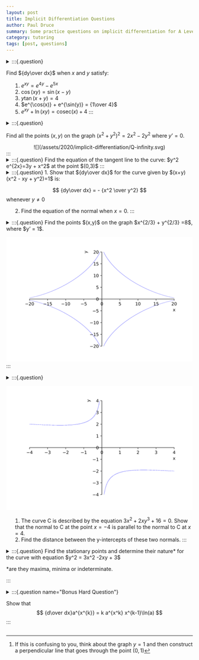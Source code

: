 ```yaml
---
layout: post
title: Implicit Differentiation Questions
author: Paul Druce
summary: Some practice questions on implicit differentiation for A Level students.
category: tutoring
tags: [post, questions]
---
```


<details>
<summary>
:::{.question}

Find ${dy\over dx}$ when $x$ and $y$ satisfy:

1. $e^{xy} = e^{4y} - e^{5x}$
2. $\cos(xy)=\sin(x-y)$
3. $y\tan(x+y) = 4$
4. $e^{\cos(x)} + e^{\sin(y)} = {1\over 4}$
5. $e^{xy} + \ln(xy) = \text{cosec}(x) + 4$
:::
</summary>
<u>Solutions</u>
We apply the derivative operator ${d\over dx}$ to each equation and rearrange to get ${dy\over dx} = \dots$. The step-by-step solutions for 1. is provided, and the final solutions to the others only being provided.

1. The left-hand side is equal to
  $${d\over dx}e^{xy} = e^{xy}\cdot {d\over dx}(xy) = e^{xy}(y+ x{dy\over dx}) = ye^{xy} + xe^{xy} {dy\over dx}.$$
  And the right-hand side is equal to
  $${d \over dx}(e^{4y} - e^{5x}) = e^{4y}{d\over dx}(4y) - e^{5x}{d\over dx}(5x) = 4e^{4y}{dy\over dx} - 5e^{5x}.$$
  So we have that:
  $$  
  ye^{xy} + xe^{xy}{dy\over dx} = 4e^{4y}{dy\over dx} - 5e^{5x}
  $$
  which rearranges to:
  $$
  xe^{xy}{dy\over dx} - 4e^{4y}{dy\over dx} = -ye^{xy} -5 e^{5x}.
  $$
  So we have that
  $$
  (xe^{xy} - 4e^{4y}) {dy\over dx} = -ye^{xy} - 5e^{5x}
  $$
  and finally so:
  $$
  {dy\over dx} = \frac{-ye^{xy} - 5e^{5x}}{xe^{xy} - 4e^{4y}} = \frac{ye^{xy} + 5e^{5x}}{ 4e^{4y}- xe^{xy}}
  $$
<br/>

2. $$ {dy\over dx} = \frac{\cos(x-y) + y\sin(xy)}{\cos(x-y) - x\sin(xy)} $$
3. $$ {dy\over dx} =\frac{-y\sec^2(x+y)}{\tan(x+y) +y\sec^2(x+y)} $$
4. $${dy\over dx} = \frac{\sin(x)e^{\cos(x)}}{\cos(y)e^{\sin(y)}}$$
5. $${dy\over dx} = -1 - \frac{xy \text{cosec}(x)\cot(x)}{xye^{xy} + 1}$$
</details>

<details>
<summary>
:::{.question}

Find all the points $(x,y)$ on the graph $(x^2+y^2)^2 = 2x^2 - 2y^2$ where $y’ = 0$.
<center>
![](/assets/2020/implicit-differentiation/Q-infinity.svg)
</center>
:::
</summary>
 - Step 1: Find an expression for ${dy\over dx}$ by taking the $x$ derivative of the equation:
  $$\begin{align}
  {d\over dx} (x^2+y^2)^2 &= {d\over dx}(2x^2- 2y^2) \\
  2(x^2 + y^2) {d\over dx}(x^2+y^2)&=4x - 4y {dy\over dx} \\
  2(x^2 + y^2)(2x +2y{dy\over dx})&=4x - 4y {dy\over dx} \\
  4y(x^2 + y^2){dy\over dx}+ 4y{dy\over dx}&=4x-4x(x^2 + y^2)\\
  {dy\over dx}&= {x(1-(x^2 + y^2))\over y(1+(x^2 + y^2))}
  \end{align}$$

  - Step 2: Solve ${dy\over dx}=0$. This can occur when $x = 0$ and $y\neq 0$, so let's investigate possible solutions of this type. Substituting this into the equation for the curve, we have that $y^4 = -2y^2$, which if $y\neq 0$, leaves $y^2 =-2$, which has no real solutions. So we are left with the requirement that $1-(x^2 + y^2)=0$. So we have that the equation of the curve becomes $1 = 2x^2 - 2y^2$. We can eliminate either $x$ or $y$ using the equation $1 = x^2 + y^2$ - I will choose to eliminate $x^2$. Then we have that $x^2 = 1-y^2$. So
    $$1=2x^2 -2y^2 = 2(1-y^2)-2y^2 = 2-4y^2.$$
    So we have that $4y^2 = 1$, which gives us solutions of $y = \pm {1\over 2}$. Thus we have that
    $$x^2 = 1-(\pm {1\over 2})^2 = 1-{1\over 4} = {3\over 4}.$$
    Giving $x = \pm {\sqrt{3}\over 2}$.
    So the final solutions are:
    $$(x,y) = ({\sqrt{3}\over 2},{1\over 2}), \ (-{\sqrt{3}\over 2},{1\over 2}),\ ({\sqrt{3}\over 2},-{1\over 2}),\ (-{\sqrt{3}\over 2},-{1\over 2})  $$
</details>


<details>
<summary>
:::{.question}
Find the equation of the tangent line to the curve: $y^2 e^{2x}=3y + x^2$ at the point $(0,3)$
:::
</summary>
 - Step 1: Find an expression for ${dy\over dx}$ in terms of $x$ and $y$. We do this by taking the $x$-derivative of the equation of the curve:
  $$
  \begin{align}
  {d\over dx}(y^2 e^{2x}) &= {d\over dx}(3y + x^2)\\
    2y{dy\over dx}e^{2x} + 2y^2e^{2x}&=3{dy\over dx} + 2x.
  \end{align}
  $$
  After rearranging we have that
  $$
    \begin{align}
      (2ye^{2x} - 3){dy\over dx} &= 2x - 2y^2 e^{2x}\\
      {dy\over dx}&= \frac{2x - 2y^2 e^{2x}}{(2ye^{2x} - 3)}.
    \end{align}
  $$
  Thus we have that ${dy\over dx}$ at the point $(x,y) = (0,3)$ is equal to ${dy\over dx} = -{18\over 3} = -6$. So the tangent line would have equation $y = -6x + c$, and intersects the original curve at the point $(0,3)$, thus $3 = -6\cdot 0 + c \implies c = 3$. Thus the tangent line has equation $y = -6x +3$.
</details>

<details>
<summary>
:::{.question}
1. Show that ${dy\over dx}$ for the curve given by $(x+y)(x^2 - xy + y^2)=1$ is:

$$
{dy\over dx} = - {x^2 \over y^2}
$$
whenever $y\neq 0$

2. Find the equation of the normal when $x=0$.
:::
</summary>
1.  To simplify the calculation we expand the brackets to get that
  $$ \begin{align}
    (x+y)(x^2-xy+y^2) &= x^3 - x^2y + xy^2 + yx^2 - xy^2 + y^3 \\
    &= x^3 + y^2.
  \end{align}
  $$
  So the equation is just $x^3 + y^3 = 1$, we then take the $x$ derivative to give:
  $$
{d\over dx}(x^3 + y^3) = 3x^2 + 3y^2 {dy\over dx} = 0,
  $$
  which rearranges to the answer.

2. At $x=0$, we have that $y^3 = 1$, which has real solution $y=1$, so the tangent line at $(x,y)=(0,1)$ is given by $y = 0\cdot x + c$ as ${dy\over dx} = -\frac{0}{1} = 0$ at $(x,y)=(0,1)$. Thus the tangent line is a constant line $y = 1$. The normal equation[^normal] is therefore just $x=0$.

[^normal]: If this is confusing to you, think about the graph $y=1$ and then construct a perpendicular line that goes through the point $(0,1)$

</details>


<details>
<summary>
:::{.question}
Find the points $(x,y)$ on the graph $x^{2/3} + y^{2/3} =8$, where $y’ = 1$.

![](/assets/2020/implicit-differentiation/Q-diamond.svg)
:::
</summary>
Taking the $x$ derivative of the equation we have that:
$$ {2\over 3}x^{-1/3} + {2\over 3}y^{-1 /3}{dy\over dx} = 0.
$$
Which rearranges to:
$$
{dy\over dx} = - {x^{-1/3}\over y^{-1/3}} = - \frac{y^{1/3}}{x^{1/3}}.
$$
This equals $1$, when $y^{1 /3} = - x^{1/3}$, and by cubing this equation we have that $y = - x$. So we need to simultaneously satisfy the equations $x^{2/3} + y^{2/3} =8$ and $y = -x$. Notice that $(-x)^{2/3} = ((-x)^{1/3})^2 = ((-1)^{1/3}x^{1/3})^2$, assuming we are only interested in the real^[There are also complex numbers which are the cube root of -1, but we will ignore those] solutions to this equation we have that $(-1)^2 x^{2/3}=x^{2/3}$. So we have that $2x^{2/3} = 8$, thus $x^2= 4^{3} = 64$ and thus $x=\pm 8$. So the points of the graph are $(x,y) = (8,-8),\ (-8,8)$.  
</details>


<details>
<summary>
:::{.question}

![](/assets/2020/implicit-differentiation/Q-3x2-2xy3.svg)

1. The curve C is described by the equation $3x^2 + 2xy^3 + 16 = 0$. Show that the normal to C at the point $x=-4$ is parallel to the normal to C at $x=4$.
2. Find the distance between the y-intercepts of these two normals.
:::
</summary>

1.  When $x=+ 4$ the equation simplifies to $y^3= -8$, with   $y=-2$ its solution. And when $x=-4$, we have that $y^3 = 8$ and thus $y=2$.

    The normal line to these points are then found by first finding the tangent line. To do this we need an expression for the gradient, $dy \over dx$, which we get by taking the $x$-derivative of the equation:
    $$\begin{align}
    6x + 2y^3 + 6xy{dy\over dx} = 0\\
    {dy\over dx} = {-3x -y^3 \over 3xy}
    \end{align}
    $$

    Thus the gradient at $(x,y) = (4,-2)$ is equal to
    $${dy \over dx} = {-12 + 8 \over -24 }=-{4\over 24} = -
    {1\over 6}.$$

    And the gradient at $(x,y) =(-4,2)$ is equal to
    $${dy\over dx} = {12 - 8 \over -24} = - {1\over 6}.$$
    As the tangents have the same gradient, the normal lines at these points will also have the same gradient, as the normal has the negative reciprocal gradient as the tangent, i.e. $m= 6$ for both normals.

2. The equations of the normals are $y = 6x+c$, where $c$ is the $y$-intercept. The normal to the point $(x,y) = (4,-2)$ needs to have $c = y-6x = -2 - 6\cdot 4 = -26$. The normal to the point $(x,y) = (-4,2)$ needs to have $c = 2+6\cdot 4 = 26$. So the distance between the $y$-intercepts is  $52$.
</details>

<details>
<summary>
:::{.question}
Find the stationary points and determine their nature* for the curve with equation $y^2 = 3x^2 -2xy + 3$

*are they maxima, minima or indeterminate.

:::
</summary>
1.  To find stationary points, we need to find the points where ${dy\over dx}=0$. So we take the $x$-derivative of the equation to get:
  $$
    2y{dy\over dx} = 6x -2y -2x{dy\over dx}.
  $$
  Which when rearranged gives:
  $$
   {dy\over dx} = \frac{3x-y}{y+x}.
  $$
  This equals zero when $3x-y=0$ and $y+x\neq 0$. So when $y=3x$. We need to then find solutions to $y=3x$ and $y^2 = 3x^2-2xy+3$, which we can do by substituting $y=3x$ in the original equation:
  $$\begin{align}
  (3x)^2 &= 3x^2 - 2x(3x) + 3\\
  9x^2&= 3x^3 - 6x^3 +3\\
  12x^2 &= 3\\
  x^2 &= {1\over 4}\\
  x &= \pm {1\over 2}.
  \end{align}
  $$
  So we have that the stationary points are given by
  $$
  (x,y) = (+{1\over 2}, +{3\over 2}),\ (-\frac{1}{2},-{3\over 2}).
  $$

2. To determine whether these stationary points are maximums or miminums (or indeterminates). We need to do the second-derivative test. We need an expression for ${d^2y \over dx^2}$, which we can get by taking the derivative of the expression for ${dy\over dx}$ using the quotient rule:
  $$\begin{align}
    {d^2y\over dx^2} &= \frac{(3-{dy\over dx})(y+x) - (3x-y)(1+{dy\over dx})}{(y+x)^2} \\
    &= \frac{3y-3x -3x+y - {dy\over dx}(y+x -3x+y)}{(y+x)^2}\\
    &= \frac{4y-6x - {dy\over dx}(2y-2x)}{(y+x)^2}.
    \end{align}
  $$
  Note that the points we are interested in have the property that ${dy\over dx}=0$. So we do not need to simplify this any further.

  For the point $(x,y) = ({1\over 2},{3\over 2})$ we have that:
  $$\begin{align}
  {d^2y\over dx^2} &= \frac{ \frac{12}{2}- \frac{6}{2} }{({3\over 2}+{1\over 2})^2} = \frac{6-4}{2^2}\\
  &= \frac{2}{4} =\frac{1}{2}> 0.
  \end{align}
  $$
  Meaning that the stationary point at $({1\over 2},{3\over 2})$ is a minimum.

  For the point $(x,y) = (-{1\over 2},-{3\over 2})$ we have that:
  $$\begin{align}
      {d^2y\over dx^2} = \frac{-6 + 4}{(-2)^2} = \frac{-2}{4} <0.
  \end{align}
  $$
  Making this stationary point a maximum.
</details>

<details>
<summary>
:::{.question name="Bonus Hard Question"}

Show that
$$
{d\over dx}a^{x^{k}} = k a^{x^k} x^{k-1}\ln(a)
$$
:::
</summary>
Rewrite the expression as $a^{x^k} = (e^{\ln(a)})^{^{x^k}} = e^{\ln(a)x^k}$. Now if we take the derivative we can use the fact that ${d\over dx}e^u = e^u{dx\over du}$.

$$\begin{align}
  {d\over dx}(a^{x^k}) &= {d\over dx}(e^{\ln(a)x^k}) = e^{\ln(x)x^k} {d\over dx}(\ln(a)x^k) \\
  &= e^{\ln(a)x^k}\ln(a) kx^{k-1}
\end{align}
$$
Notice that $a^{x^k} = e^{\ln(a)x^k}$, so we have the answer.
</details>

